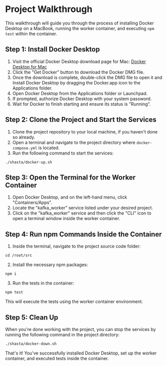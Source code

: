 # Project Walkthrough

This walkthrough will guide you through the process of installing Docker Desktop on a MacBook, running the worker container, and executing `npm test` within the container.

## Step 1: Install Docker Desktop

1. Visit the official Docker Desktop download page for Mac: [Docker Desktop for Mac](https://hub.docker.com/editions/community/docker-ce-desktop-mac/)
2. Click the "Get Docker" button to download the Docker DMG file.
3. Once the download is complete, double-click the DMG file to open it and Install Docker Desktop by dragging the Docker.app icon to the Applications folder.
4. Open Docker Desktop from the Applications folder or Launchpad.
5. If prompted, authorize Docker Desktop with your system password.
6. Wait for Docker to finish starting and ensure its status is "Running".

## Step 2: Clone the Project and Start the Services

1. Clone the project repository to your local machine, if you haven't done so already.
2. Open a terminal and navigate to the project directory where `docker-compose.yml` is located.
3. Run the following command to start the services:

```
./shasta/docker-up.sh
```

## Step 3: Open the Terminal for the Worker Container

1. Open Docker Desktop, and on the left-hand menu, click "Containers/Apps".
2. Locate the "kafka_worker" service listed under your desired project.
3. Click on the "kafka_worker" service and then click the "CLI" icon to open a terminal window inside the worker container.

## Step 4: Run npm Commands Inside the Container

1. Inside the terminal, navigate to the project source code folder:

```
cd /root/src
```

2. Install the necessary npm packages:

```
npm i
```

3. Run the tests in the container:

```
npm test
```

This will execute the tests using the worker container environment.

## Step 5: Clean Up

When you're done working with the project, you can stop the services by running the following command in the project directory:

```
./shasta/docker-down.sh
```

That's it! You've successfully installed Docker Desktop, set up the worker container, and executed tests inside the container.
